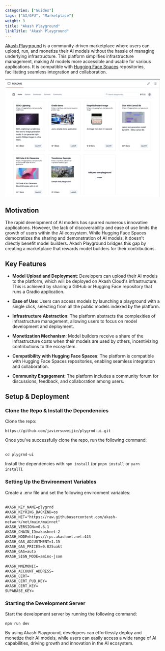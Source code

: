 ```yaml
---
categories: ["Guides"]
tags: ["AI/GPU", "Marketplace"]
weight: 3
title: "Akash Playground"
linkTitle: "Akash Playground"
---
```


[Akash Playground](https://github.com/javiersuweijie/plygrnd-ui/tree/main) is a community-driven marketplace where users can upload, run, and monetize their AI models without the hassle of managing underlying infrastructure. This platform simplifies infrastructure management, making AI models more accessible and usable for various applications. It is compatible with [Hugging Face Spaces](https://huggingface.co/spaces) repositories, facilitating seamless integration and collaboration.

![](../../../assets/playground.png)


## Motivation

The rapid development of AI models has spurred numerous innovative applications. However, the lack of discoverability and ease of use limits the growth of users within the AI ecosystem. While Hugging Face Spaces democratizes the sharing and demonstration of AI models, it doesn't directly benefit model builders. Akash Playground bridges this gap by creating a marketplace that rewards model builders for their contributions.

## Key Features

- **Model Upload and Deployment**: Developers can upload their AI models to the platform, which will be deployed on Akash Cloud's infrastructure. This is achieved by sharing a GitHub or Hugging Face repository that runs a Gradio application.

- **Ease of Use**: Users can access models by launching a playground with a single click, selecting from all the public models indexed by the platform.

- **Infrastructure Abstraction**: The platform abstracts the complexities of infrastructure management, allowing users to focus on model development and deployment.

- **Monetization Mechanism**: Model builders receive a share of the infrastructure costs when their models are used by others, incentivizing contributions to the ecosystem.

- **Compatibility with Hugging Face Spaces**: The platform is compatible with Hugging Face Spaces repositories, enabling seamless integration and collaboration.

- **Community Engagement**: The platform includes a community forum for discussions, feedback, and collaboration among users.

## Setup & Deployment

### Clone the Repo & Install the Dependencies

Clone the repo:

```
https://github.com/javiersuweijie/plygrnd-ui.git

```

Once you've successfully clone the repo, run the following command:

```

cd plygrnd-ui

```

Install the dependencies with `npm install` (or `pnpm install` or `yarn install`).

### Setting Up the Environment Variables

Create a .env file and set the following environment variables:

```

AKASH_KEY_NAME=plygrnd
AKASH_KEYRING_BACKEND=os
AKASH_NET="https://raw.githubusercontent.com/akash-network/net/main/mainnet"
AKASH_VERSION=v0.6.1
AKASH_CHAIN_ID=akashnet-2
AKASH_NODE=https://rpc.akashnet.net:443
AKASH_GAS_ADJUSTMENT=1.15
AKASH_GAS_PRICES=0.025uakt
AKASH_GAS=auto
AKASH_SIGN_MODE=amino-json

AKASH_MNEMONIC=
AKASH_ACCOUNT_ADDRESS=
AKASH_CERT=
AKASH_CERT_PUB_KEY=
AKASH_CERT_KEY=
SUPABASE_KEY=

```

### Starting the Development Server

Start the development server by running the following command: 

```
npm run dev

```

By using Akash Playground, developers can effortlessly deploy and monetize their AI models, while users can easily access a wide range of AI capabilities, driving growth and innovation in the AI ecosystem.


